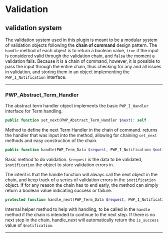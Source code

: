 # Validation

## validation system
The validation system used in this plugin is meant to be a modular system of validation objects following the **chain of command** design pattern. The `handle` method of each object is to return a boolean value, `true` if the input is considered valid through the validation chain, and `false` the moment a validation fails. Because it is a chain of command, however, it is possible to pass the input through the entire chain, thus checking for any and all issues in validation, and storing them in an object implementing the  ```PWP_I_Notification``` interface.
___
### PWP_Abstract_Term_Handler
The abstract term handler object implements the basic ```PWP_I_Handler``` interface for Term handling.

```php
public function set_next(PWP_Abstract_Term_Handler $next): self
```
Method to define the next Term Handler in the chain of command. returns the handler that was input into the method, allowing for chaining `set_next` methods and easy construction of the chain.

```php
public function handle(PWP_Term_Data $request, PWP_I_Notification $notification): bool
```
Basic method to do validation. `$request` is the data to be validated, `$notification` the object to store validation errors in.

The intent is that the handle function will always call the next object in the chain, and keep track of a series of validation errors in the `$notification` object. If for any reason the chain has to end early, the method can simply return a boolean value indicating success or failure.

```php
protected function handle_next(PWP_Term_Data $request, PWP_I_Notification $notification): bool
```
Internal helper method to help with handling, to be called in the ```handle``` method if the chain is intended to continue to the next step. If there is no next step in the chain, handle_next will automatically return the `is_success` value of `$notification`. 
___